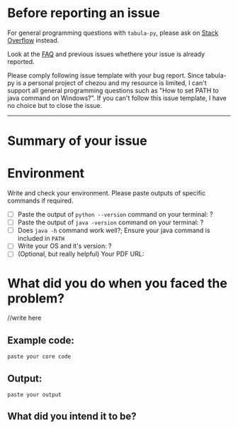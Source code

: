 # Before reporting an issue

For general programming questions with `tabula-py`, please ask on [Stack Overflow](https://stackoverflow.com/) instead.

Look at the [FAQ](https://github.com/chezou/tabula-py#faq) and previous issues whethere your issue is already reported.

Please comply following issue template with your bug report. Since tabula-py is a personal project of chezou and my resource is limited, I can't support all general programming questions such as "How to set PATH to java command on Windows?". If you can't follow this issue template, I have no choice but to close the issue.

------

# Summary of your issue

# Environment

Write and check your environment. Please paste outputs of specific commands if required.

- [ ] Paste the output of `python --version` command on your terminal: ?
- [ ] Paste the output of `java -version` command on your terminal: ?
- [ ] Does `java -h` command work well?; Ensure your java command is included in `PATH`
- [ ] Write your OS and it's version: ?
- [ ] (Optional, but really helpful) Your PDF URL:

# What did you do when you faced the problem?

//write here

## Example code:

```
paste your core code
```


## Output:

```
paste your output
```

## What did you intend it to be?

